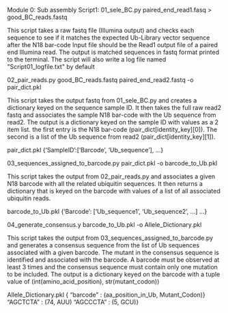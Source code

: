Module 0: Sub assembly
Script1:
01_sele_BC.py paired_end_read1.fasq > good_BC_reads.fastq

This script takes a raw fastq file (Illumina output) and checks each sequence to see if it matches the expected Ub-Library vector sequence after the N18 bar-code Input file should be the Read1 output file of a paired end Illumina read. The output is matched sequences in fastq format printed to the terminal. The script will also write a log file named "Script01_logfile.txt" by default

02_pair_reads.py good_BC_reads.fastq paired_end_read2.fastq -o pair_dict.pkl

This script takes the output fastq from 01_sele_BC.py and creates a dictionary keyed on the sequence sample ID. It then takes the full raw read2 fastq and associates the sample N18 bar-code with the Ub sequence from read2. The output is a dictionary keyed on the sample ID with values as a 2 item list. the first entry is the N18 bar-code (pair_dict[identity_key][0]). The second is a list of the Ub sequence from read2 (pair_dict[identity_key][1]). 

pair_dict.pkl
{‘SampleID’:[‘Barcode’, ‘Ub_sequence’], …}

03_sequences_assigned_to_barcode.py pair_dict.pkl -o barcode_to_Ub.pkl

This script takes the output from 02_pair_reads.py and associates a given N18 barcode with all the related ubiquitin sequences. It then returns a dictionary that is keyed on the barcode with values of a list of all associated ubiquitin reads.

barcode_to_Ub.pkl
	{‘Barcode’: [‘Ub_sequence1’, ‘Ub_sequence2’, …] ...}
	
04_generate_consensus.y barcode_to_Ub.pkl -o Allele_Dictionary.pkl

This script takes the output from 03_sequences_assigned_to_barcode.py and generates a consensus sequence from the list of Ub sequences associated with a given barcode. The mutant in the consensus sequence is identified and associated with the barcode. A barcode must be observed at least 3 times and the consensus sequence must contain only one mutation to be included. The output is a dictionary keyed on the barcode with a tuple value of (int(amino_acid_position), str(mutant_codon))

Allele_Dictionary.pkl
	{ “barcode” : (aa_position_in_Ub, Mutant_Codon)}
	“AGCTCTA” : (74, AUU)
“AGCCCTA” : (5, GCU)}
